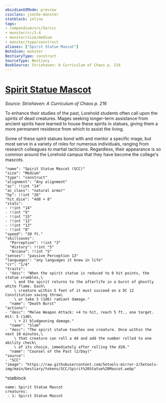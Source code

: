 ```yaml
---
obsidianUIMode: preview
cssclass: json5e-monster
statblock: inline
tags:
- compendium/src/5e/scc
- monster/cr/1-4
- monster/size/medium
- monster/type/construct
aliases: ["Spirit Statue Mascot"]
NoteIcon: monster
BestiaryType: construct
SourceType: Bestiary
BookSource: Strixhaven: A Curriculum of Chaos p. 216
---
```

# [Spirit Statue Mascot](2-Mechanics\CLI\bestiary\construct/spirit-statue-mascot-scc.md)
*Source: Strixhaven: A Curriculum of Chaos p. 216*  

To enhance their studies of the past, Lorehold students often call upon the spirits of dead creatures. Mages seeking longer-term assistance from ancient spirits have learned to house these spirits in statues, giving them a more permanent residence from which to assist the living.

Some of these spirit statues bond with and mentor a specific mage, but most serve in a variety of roles for numerous individuals, ranging from research colleagues to martial tacticians. Regardless, their appearance is so common around the Lorehold campus that they have become the college's mascots.

```statblock
"name": "Spirit Statue Mascot (SCC)"
"size": "Medium"
"type": "construct"
"alignment": "Any alignment"
"ac": !!int "14"
"ac_class": "natural armor"
"hp": !!int "26"
"hit_dice": "4d8 + 8"
"stats":
- !!int "14"
- !!int "9"
- !!int "15"
- !!int "12"
- !!int "13"
- !!int "8"
"speed": "30 ft."
"skillsaves":
  "Perception": !!int "3"
  "History": !!int "5"
  "Arcana": !!int "5"
"senses": "passive Perception 13"
"languages": "any languages it knew in life"
"cr": "1/4"
"traits":
- "desc": "When the spirit statue is reduced to 0 hit points, the statue crumbles,\
    \ and the spirit returns to the afterlife in a burst of ghostly white flame. Each\
    \ creature within 5 feet of it must succeed on a DC 12 Constitution saving throw\
    \ or take 3 (1d6) radiant damage."
  "name": "Death Burst"
"actions":
- "desc": "Melee Weapon Attack: +4 to hit, reach 5 ft., one target. Hit: 5 (1d6\
    \ + 2) bludgeoning damage."
  "name": "Slam"
- "desc": "The spirit statue touches one creature. Once within the next 10 minutes,\
    \ that creature can roll a d4 and add the number rolled to one ability check\
    \ of its choice, immediately after rolling the d20."
  "name": "Counsel of the Past (2/Day)"
"source":
- "SCC"
"image": "https://raw.githubusercontent.com/5etools-mirror-2/5etools-img/main/bestiary/tokens/SCC/Spirit%20Statue%20Mascot.webp"
```
^statblock

```encounter-table
name: Spirit Statue Mascot
creatures:
 - 1: Spirit Statue Mascot
```